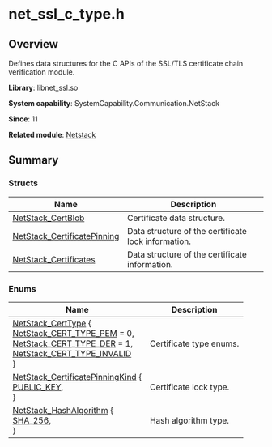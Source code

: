 # net_ssl_c_type.h


## Overview

Defines data structures for the C APIs of the SSL/TLS certificate chain verification module.

**Library**: libnet_ssl.so

**System capability**: SystemCapability.Communication.NetStack

**Since**: 11

**Related module**: [Netstack](netstack.md)


## Summary


### Structs

| Name| Description|
| -------- | -------- |
| [NetStack_CertBlob](_net_stack___cert_blob.md) | Certificate data structure.|
| [NetStack_CertificatePinning](_net_stack___certificate_pinning.md) | Data structure of the certificate lock information.|
| [NetStack_Certificates](_net_stack___certificates.md) | Data structure of the certificate information.|


### Enums

| Name| Description|
| -------- | -------- |
| [NetStack_CertType](netstack.md#netstack_certtype) { <br>[NetStack_CERT_TYPE_PEM](netstack.md) = 0, <br>[NetStack_CERT_TYPE_DER](netstack.md) = 1,<br> [NetStack_CERT_TYPE_INVALID](netstack.md) <br>} | Certificate type enums.|
| [NetStack_CertificatePinningKind](netstack.md#NetStack_CertificatePinningKind) {<br>[PUBLIC_KEY](netstack.md),<br>} | Certificate lock type.|
| [NetStack_HashAlgorithm](netstack.md#NetStack_HashAlgorithm) {<br>[SHA_256](netstack.md),<br>} | Hash algorithm type.|
